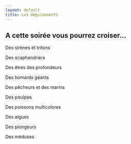 ```yaml
---
layout: default
title: Les déguisements
---
```


## A cette soirée vous pourrez croiser...

Des sirènes et tritons

Des scaphandriers

Des êtres des profondeurs

Des homards géants

Des pêcheurs et des marins

Des poulpes

Des poissons multicolores

Des algues

Des plongeurs

Des méduses